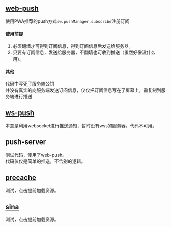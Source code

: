 ## [web-push](./web-push)
使用PWA推荐的push方式`sw.pushManager.subscribe`注册订阅  

#### 使用前提  
1. 必须翻墙才可得到订阅信息，得到订阅信息后发送给服务器。  
2. 只要有订阅信息，发送给服务器，不翻墙也可收到推送（虽然好像没什么用）。  

#### 其他 
代码中写死了服务端公钥  
并没有真实的向服务端发送订阅信息，仅仅把订阅信息写在了屏幕上，需复制到服务端进行推送  

## [ws-push](./ws-push)
本意是利用websocket进行推送通知，暂时没有wss的服务器，代码不可用。  

## push-server  
测试代码，使用了web-push。  
代码仅仅是简单的推送，不含别的逻辑。

## [precache](./precache)
测试，点击提前加载资源。  

## [sina](./sina)
测试，点击提前加载资源。  